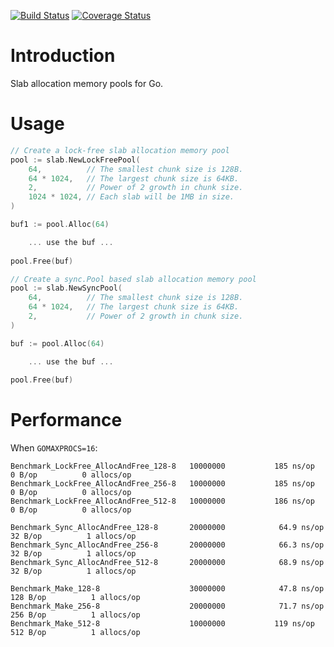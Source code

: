 [![Build Status](https://travis-ci.org/funny/slab.svg)](https://travis-ci.org/funny/slab)
[![Coverage Status](https://coveralls.io/repos/funny/slab/badge.svg?branch=master&service=github)](https://coveralls.io/github/funny/slab?branch=master)

Introduction
============

Slab allocation memory pools for Go.

Usage
=====

```go
// Create a lock-free slab allocation memory pool
pool := slab.NewLockFreePool(
	64,          // The smallest chunk size is 128B.
	64 * 1024,   // The largest chunk size is 64KB.
	2,           // Power of 2 growth in chunk size.
	1024 * 1024, // Each slab will be 1MB in size.
)

buf1 := pool.Alloc(64)

    ... use the buf ...
	
pool.Free(buf)
```

```go
// Create a sync.Pool based slab allocation memory pool
pool := slab.NewSyncPool(
	64,          // The smallest chunk size is 128B.
	64 * 1024,   // The largest chunk size is 64KB.
	2,           // Power of 2 growth in chunk size.
)

buf := pool.Alloc(64)

    ... use the buf ...
	
pool.Free(buf)
```

Performance
===========

When `GOMAXPROCS=16`:

```
Benchmark_LockFree_AllocAndFree_128-8	10000000	       185 ns/op	       0 B/op	       0 allocs/op
Benchmark_LockFree_AllocAndFree_256-8	10000000	       185 ns/op	       0 B/op	       0 allocs/op
Benchmark_LockFree_AllocAndFree_512-8	10000000	       186 ns/op	       0 B/op	       0 allocs/op

Benchmark_Sync_AllocAndFree_128-8    	20000000	        64.9 ns/op	      32 B/op	       1 allocs/op
Benchmark_Sync_AllocAndFree_256-8    	20000000	        66.3 ns/op	      32 B/op	       1 allocs/op
Benchmark_Sync_AllocAndFree_512-8    	20000000	        68.9 ns/op	      32 B/op	       1 allocs/op

Benchmark_Make_128-8                 	30000000	        47.8 ns/op	     128 B/op	       1 allocs/op
Benchmark_Make_256-8                 	20000000	        71.7 ns/op	     256 B/op	       1 allocs/op
Benchmark_Make_512-8                 	10000000	       119 ns/op	     512 B/op	       1 allocs/op
```
